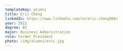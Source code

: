 ```yaml
---
templateKey: alumni
title: Eric Cheng
linkedIn: https://www.linkedin.com/in/eric-cheng986/
year: 2022
degree: BS
major: Business Administration
role: Former President
photo: /img/alumni/eric.jpg
---
```

